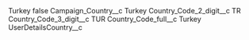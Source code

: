 <?xml version="1.0" encoding="UTF-8"?>
<CustomMetadata xmlns="http://soap.sforce.com/2006/04/metadata" xmlns:xsi="http://www.w3.org/2001/XMLSchema-instance" xmlns:xsd="http://www.w3.org/2001/XMLSchema">
    <label>Turkey</label>
    <protected>false</protected>
    <values>
        <field>Campaign_Country__c</field>
        <value xsi:type="xsd:string">Turkey</value>
    </values>
    <values>
        <field>Country_Code_2_digit__c</field>
        <value xsi:type="xsd:string">TR</value>
    </values>
    <values>
        <field>Country_Code_3_digit__c</field>
        <value xsi:type="xsd:string">TUR</value>
    </values>
    <values>
        <field>Country_Code_full__c</field>
        <value xsi:type="xsd:string">Turkey</value>
    </values>
    <values>
        <field>UserDetailsCountry__c</field>
        <value xsi:nil="true"/>
    </values>
</CustomMetadata>
